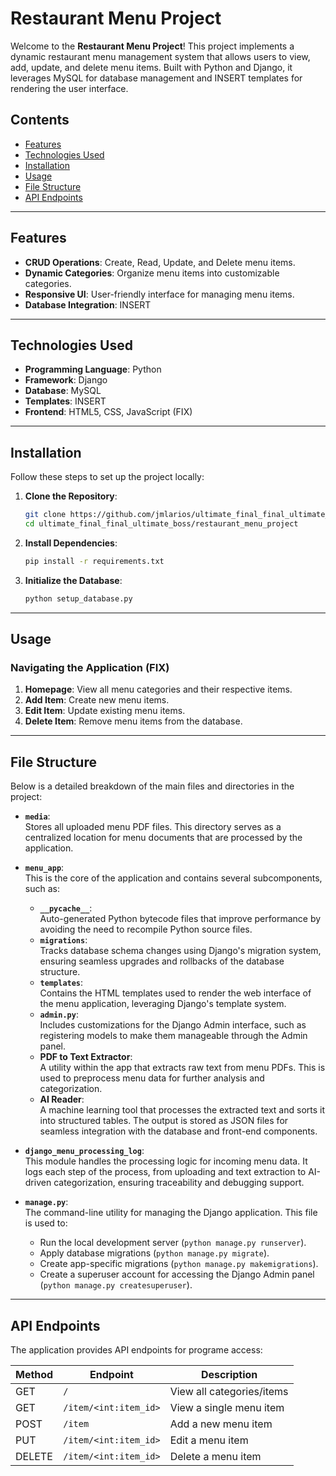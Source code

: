 # Restaurant Menu Project

Welcome to the **Restaurant Menu Project**! This project implements a dynamic restaurant menu management system that allows users to view, add, update, and delete menu items. Built with Python and Django, it leverages MySQL for database management and INSERT templates for rendering the user interface.

## Contents

- [Features](#features)
- [Technologies Used](#technologies-used)
- [Installation](#installation)
- [Usage](#usage)
- [File Structure](#file-structure)
- [API Endpoints](#api-endpoints)

---

## Features

- **CRUD Operations**: Create, Read, Update, and Delete menu items.
- **Dynamic Categories**: Organize menu items into customizable categories.
- **Responsive UI**: User-friendly interface for managing menu items.
- **Database Integration**: INSERT

---

## Technologies Used

- **Programming Language**: Python
- **Framework**: Django
- **Database**: MySQL
- **Templates**: INSERT
- **Frontend**: HTML5, CSS, JavaScript (FIX)

---

## Installation

Follow these steps to set up the project locally:

1. **Clone the Repository**:
   ```bash
   git clone https://github.com/jmlarios/ultimate_final_final_ultimate_boss.git
   cd ultimate_final_final_ultimate_boss/restaurant_menu_project
   
2. **Install Dependencies**:
   ```bash
   pip install -r requirements.txt
   
3. **Initialize the Database**:
   ```bash
   python setup_database.py

---

## Usage

### Navigating the Application (FIX)
1. **Homepage**: View all menu categories and their respective items.
2. **Add Item**: Create new menu items.
3. **Edit Item**: Update existing menu items.
4. **Delete Item**: Remove menu items from the database.

---

## File Structure

Below is a detailed breakdown of the main files and directories in the project:

- **`media`**:  
  Stores all uploaded menu PDF files. This directory serves as a centralized location for menu documents that are processed by the application.

- **`menu_app`**:  
  This is the core of the application and contains several subcomponents, such as:
  - **`__pycache__`**:  
    Auto-generated Python bytecode files that improve performance by avoiding the need to recompile Python source files.
  - **`migrations`**:  
    Tracks database schema changes using Django's migration system, ensuring seamless upgrades and rollbacks of the database structure.
  - **`templates`**:  
    Contains the HTML templates used to render the web interface of the menu application, leveraging Django's template system.
  - **`admin.py`**:  
    Includes customizations for the Django Admin interface, such as registering models to make them manageable through the Admin panel.
  - **PDF to Text Extractor**:  
    A utility within the app that extracts raw text from menu PDFs. This is used to preprocess menu data for further analysis and categorization.
  - **AI Reader**:  
    A machine learning tool that processes the extracted text and sorts it into structured tables. The output is stored as JSON files for seamless integration with the database and front-end components.

- **`django_menu_processing_log`**:  
  This module handles the processing logic for incoming menu data. It logs each step of the process, from uploading and text extraction to AI-driven categorization, ensuring traceability and debugging support.

- **`manage.py`**:  
  The command-line utility for managing the Django application. This file is used to:
  - Run the local development server (`python manage.py runserver`).
  - Apply database migrations (`python manage.py migrate`).
  - Create app-specific migrations (`python manage.py makemigrations`).
  - Create a superuser account for accessing the Django Admin panel (`python manage.py createsuperuser`).


---

## API Endpoints

The application provides API endpoints for programe access:

| Method | Endpoint                | Description                |
|--------|-------------------------|----------------------------|
| GET    | `/`                     | View all categories/items  |
| GET    | `/item/<int:item_id>`   | View a single menu item    |
| POST   | `/item`                 | Add a new menu item        |
| PUT    | `/item/<int:item_id>`   | Edit a menu item           |
| DELETE | `/item/<int:item_id>`   | Delete a menu item         |

   


